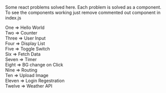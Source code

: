 Some react problems solved here.
Each problem is solved as a component.
To see the components working just remove commented out component in index.js

One => Hello World  
Two => Counter  
Three => User Input  
Four => Display List  
Five => Toggle Switch  
Six => Fetch Data  
Seven => Timer  
Eight => BG change on Click  
Nine => Routing  
Ten => Upload Image  
Eleven => Login Regestration  
Twelve => Weather API  
